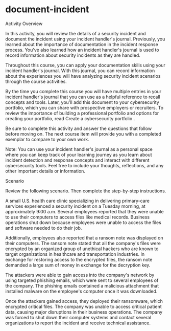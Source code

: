# document-incident

Activity Overview

In this activity, you will review the details of a security incident and document the incident using your incident handler's journal. Previously, you learned about the importance of documentation in the incident response process. You've also learned how an incident handler's journal is used to record information about security incidents as they are handled. 

Throughout this course, you can apply your documentation skills using your incident handler's journal. With this journal, you can record information about the experiences you will have analyzing security incident scenarios through the course activities. 

By the time you complete this course you will have multiple entries in your incident handler's journal that you can use as a helpful reference to recall concepts and tools. Later, you'll add this document to your cybersecurity portfolio, which you can share with prospective employers or recruiters. To review the importance of building a professional portfolio and options for creating your portfolio, read 
Create a cybersecurity portfolio
. 

Be sure to complete this activity and answer the questions that follow before moving on. The next course item will provide you with a completed exemplar to compare to your own work. 

Note: You can use your incident handler's journal as a personal space where you can keep track of your learning journey as you learn about incident detection and response concepts and interact with different cybersecurity tools. Feel free to include your thoughts, reflections, and any other important details or information.

Scenario

Review the following scenario. Then complete the step-by-step instructions.

A small U.S. health care clinic specializing in delivering primary-care services experienced a security incident on a Tuesday morning, at approximately 9:00 a.m. Several employees reported that they were unable to use their computers to access files like medical records. Business operations shut down because employees were unable to access the files and software needed to do their job.

Additionally, employees also reported that a ransom note was displayed on their computers. The ransom note stated that all the company's files were encrypted by an organized group of unethical hackers who are known to target organizations in healthcare and transportation industries. In exchange for restoring access to the encrypted files, the ransom note demanded a large sum of money in exchange for the decryption key. 

The attackers were able to gain access into the company's network by using targeted phishing emails, which were sent to several employees of the company. The phishing emails contained a malicious attachment that installed malware on the employee's computer once it was downloaded.

Once the attackers gained access, they deployed their ransomware, which encrypted critical files. The company was unable to access critical patient data, causing major disruptions in their business operations. The company was forced to shut down their computer systems and contact several organizations to report the incident and receive technical assistance.
